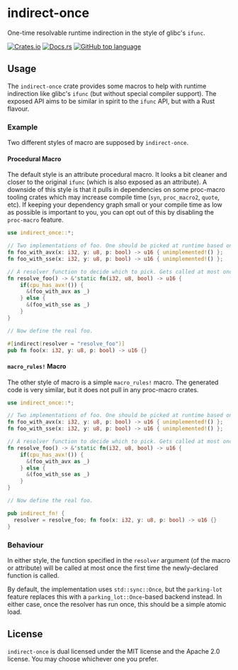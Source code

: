 # indirect-once

One-time resolvable runtime indirection in the style of glibc's `ifunc`.

[![Crates.io](https://img.shields.io/crates/v/indirect-once)](https://crates.io/crates/indirect-once)
[![Docs.rs](https://docs.rs/indirect-once/badge.svg)](https://docs.rs/indirect-once)
[![GitHub top language](https://img.shields.io/github/languages/top/toshokan/indirect-once)](https://github.com/toshokan/indirect-once)


## Usage
The `indirect-once` crate provides some macros to help with runtime indirection like glibc's `ifunc` (but without special compiler support).
The exposed API aims to be similar in spirit to the `ifunc` API, but with a Rust flavour. 

### Example
Two different styles of macro are supposed by `indirect-once`. 

#### Procedural Macro

The default style is an attribute procedural macro. It looks a bit cleaner and closer to the original `ifunc` (which is also exposed as an attribute).
A downside of this style is that it pulls in dependencies on some proc-macro tooling crates which may increase compile time (`syn`, `proc_macro2`, `quote`, etc). If keeping your dependency graph small or your compile time as low as possible is important to you, you can opt out of this by disabling the `proc-macro` feature. 

```rust
use indirect_once::*;

// Two implementations of foo. One should be picked at runtime based on hardware features.
fn foo_with_avx(x: i32, y: u8, p: bool) -> u16 { unimplemented!() };
fn foo_with_sse(x: i32, y: u8, p: bool) -> u16 { unimplemented!() };

// A resolver function to decide which to pick. Gets called at most once, the first time foo is called.
fn resolve_foo() -> &'static fn(i32, u8, bool) -> u16 {
	if(cpu_has_avx!()) {
	  &(foo_with_avx as _)
	} else {
	  &(foo_with_sse as _)
	}
}

// Now define the real foo.

#[indirect(resolver = "resolve_foo")]
pub fn foo(x: i32, y: u8, p: bool) -> u16 {}
```

#### `macro_rules!` Macro

The other style of macro is a simple `macro_rules!` macro. The generated code is very similar, but it does not pull in any proc-macro crates.

```rust
use indirect_once::*;

// Two implementations of foo. One should be picked at runtime based on hardware features.
fn foo_with_avx(x: i32, y: u8, p: bool) -> u16 { unimplemented!() };
fn foo_with_sse(x: i32, y: u8, p: bool) -> u16 { unimplemented!() };

// A resolver function to decide which to pick. Gets called at most once, the first time foo is called.
fn resolve_foo() -> &'static fn(i32, u8, bool) -> u16 {
	if(cpu_has_avx!()) {
	  &(foo_with_avx as _)
	} else {
	  &(foo_with_sse as _)
	}
}

// Now define the real foo.

pub indirect_fn! {
  resolver = resolve_foo; fn foo(x: i32, y: u8, p: bool) -> u16 {}
}
```

### Behaviour

In either style, the function specified in the `resolver` argument (of the macro or attribute) will be called at most once the first time the newly-declared function is called.

By default, the implementation uses `std::sync::Once`, but the `parking-lot` feature replaces this with a `parking_lot::Once`-based backend instead.
In either case, once the resolver has run once, this should be a simple atomic load.

## License
`indirect-once` is dual licensed under the MIT license and the Apache 2.0 license. You may choose whichever one you prefer.
